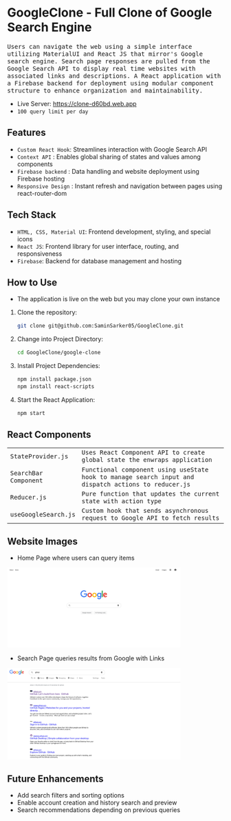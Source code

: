 # GoogleClone - Full Clone of Google Search Engine

<samp>Users can navigate the web using a simple interface utilizing MaterialUI and React JS that mirror's Google search engine. Search page responses are pulled from the Google Search API to display real time websites with associated links and descriptions. A React application with a Firebase backend for deployment using modular component structure to enhance organization and maintainability.</samp>

- Live Server: https://clone-d60bd.web.app
- `100 query limit per day`

## Features

- `Custom React Hook`: Streamlines interaction with Google Search API
- `Context API` : Enables global sharing of states and values among components
- `Firebase backend` : Data handling and website deployment using Firebase hosting
- `Responsive Design` : Instant refresh and navigation between pages using react-router-dom


## Tech Stack

- `HTML, CSS, Material UI`: Frontend development, styling, and special icons
- `React JS`: Frontend library for user interface, routing, and responsiveness
- `Firebase`: Backend for database management and hosting


## How to Use

- The application is live on the web but you may clone your own instance

1. Clone the repository:
   ```bash
   git clone git@github.com:SaminSarker05/GoogleClone.git
   ```
2. Change into Project Directory:
   ```bash
   cd GoogleClone/google-clone
   ```
3. Install Project Dependencies:
   ```bash
   npm install package.json
   npm install react-scripts
   ```
4. Start the React Application:
   ```bash
   npm start
   ```

## React Components

<table>

<tr>
<td width="33%"">
<samp>StateProvider.js</samp>
</td>
<td width="66%">
<samp>Uses React Component API to create global state the enwraps application</samp>
</td>
</tr>
   
<tr>
<td width="20%"">
<samp>SearchBar Component</samp>
</td>
<td width="80%">
<samp>Functional component using useState hook to manage search input and dispatch actions to reducer.js</samp>
</td>
</tr>

<tr>
<td width="33%"">
<samp>Reducer.js</samp>
</td>
<td width="66%">
<samp>Pure function that updates the current state with action type</samp>
</td>
</tr>

<tr>
<td width="33%"">
<samp>useGoogleSearch.js</samp>
</td>
<td width="66%">
<samp>Custom hook that sends asynchronous request to Google API to fetch results</samp>
</td>
</tr>
  
</table>

## Website Images

- Home Page where users can query items
<img src="https://github.com/SaminSarker05/GoogleClone/blob/main/images/home.png" width=80%>

- Search Page queries results from Google with Links
<img src="https://github.com/SaminSarker05/GoogleClone/blob/main/images/search.png" width=80%>


## Future Enhancements

- Add search filters and sorting options
- Enable account creation and history search and preview
- Search recommendations depending on previous queries

